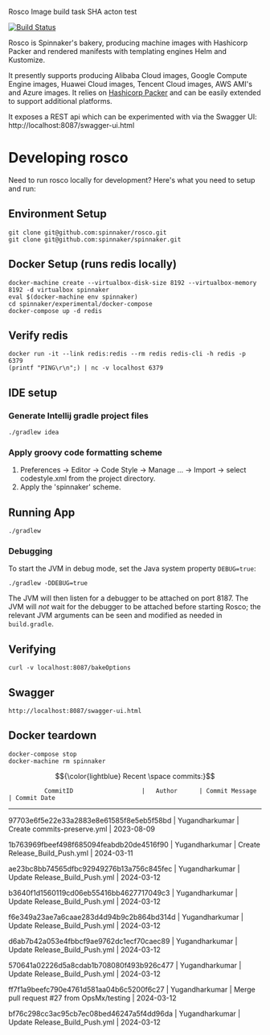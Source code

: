  Rosco Image build task SHA acton test  
  
[![Build Status](https://api.travis-ci.org/spinnaker/rosco.svg?branch=master)](https://travis-ci.org/spinnaker/rosco)

Rosco is Spinnaker's bakery, producing machine images with Hashicorp Packer and rendered manifests with templating engines Helm and Kustomize.
  
It presently supports producing Alibaba Cloud images, Google Compute Engine images, Huawei Cloud images, Tencent Cloud images, AWS AMI's and Azure images. It relies on [Hashicorp Packer](https://www.packer.io/) and can be easily extended to support additional platforms.

It exposes a REST api which can be experimented with via the Swagger UI: http://localhost:8087/swagger-ui.html
  
# Developing rosco
 
Need to run rosco locally for development? Here's what you need to setup and run:

## Environment Setup
```
git clone git@github.com:spinnaker/rosco.git
git clone git@github.com:spinnaker/spinnaker.git
```

## Docker Setup (runs redis locally)
```
docker-machine create --virtualbox-disk-size 8192 --virtualbox-memory 8192 -d virtualbox spinnaker
eval $(docker-machine env spinnaker)
cd spinnaker/experimental/docker-compose
docker-compose up -d redis
```

## Verify redis
```
docker run -it --link redis:redis --rm redis redis-cli -h redis -p 6379
(printf "PING\r\n";) | nc -v localhost 6379
```

## IDE setup

### Generate Intellij gradle project files
```
./gradlew idea
```

### Apply groovy code formatting scheme

1) Preferences -> Editor -> Code Style -> Manage ... -> Import -> select codestyle.xml from the project directory.
2) Apply the 'spinnaker' scheme.

## Running App
```
./gradlew
```

### Debugging

To start the JVM in debug mode, set the Java system property `DEBUG=true`:
```
./gradlew -DDEBUG=true
```

The JVM will then listen for a debugger to be attached on port 8187.  The JVM will _not_ wait for the debugger
to be attached before starting Rosco; the relevant JVM arguments can be seen and modified as needed in `build.gradle`.

## Verifying
```
curl -v localhost:8087/bakeOptions
```

## Swagger
```
http://localhost:8087/swagger-ui.html
```

## Docker teardown
```
docker-compose stop
docker-machine rm spinnaker
```



$${\color{lightblue} Recent \space commits:}$$ 

              CommitID                   |   Author      | Commit Message          | Commit Date
----------------------------------------------------------------------------------------------------



97703e6f5e22e33a2883e8e61585f8e5eb5f58bd | Yugandharkumar | Create commits-preserve.yml | 2023-08-09 



1b763969fbeef498f685094feabdb20de4516f90 | Yugandharkumar | Create Release_Build_Push.yml | 2024-03-11 



ae23bc8bb74565dfbc92949276b13a756c845fec | Yugandharkumar | Update Release_Build_Push.yml | 2024-03-12 


b3640f1d1560119cd06eb55416bb4627717049c3 | Yugandharkumar | Update Release_Build_Push.yml | 2024-03-12 



f6e349a23ae7a6caae283d4d94b9c2b864bd314d | Yugandharkumar | Update Release_Build_Push.yml | 2024-03-12 



d6ab7b42a053e4fbbcf9ae9762dc1ecf70caec89 | Yugandharkumar | Update Release_Build_Push.yml | 2024-03-12 


570641a02226d5a8cdab1b708080f493b926c477 | Yugandharkumar | Update Release_Build_Push.yml | 2024-03-12 



ff7f1a9beefc790e4761d581aa04b6c5200f6c27 | Yugandharkumar | Merge pull request #27 from OpsMx/testing | 2024-03-12 


bf76c298cc3ac95cb7ec08bed46247a5f4dd96da | Yugandharkumar | Update Release_Build_Push.yml | 2024-03-12 

